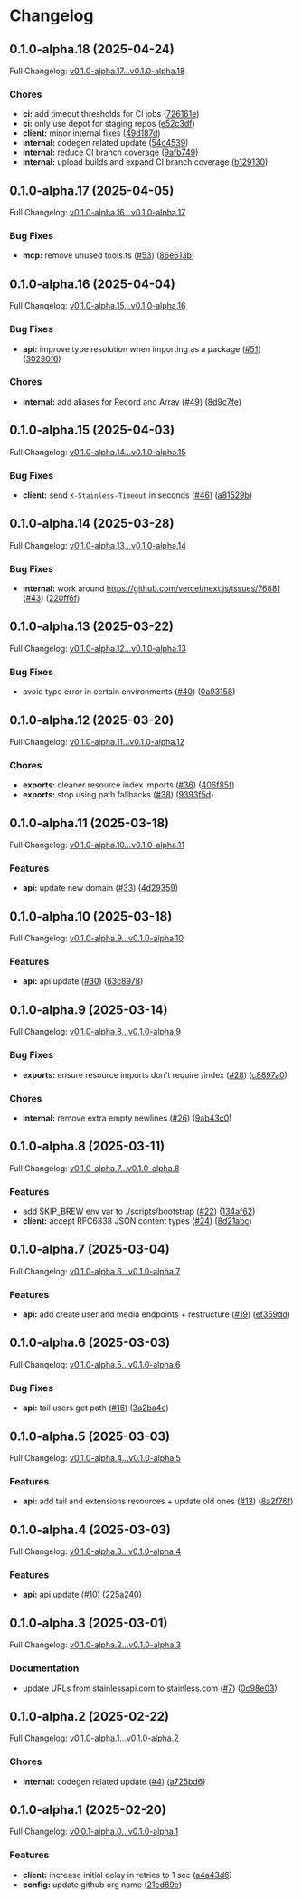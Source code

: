 # Changelog

## 0.1.0-alpha.18 (2025-04-24)

Full Changelog: [v0.1.0-alpha.17...v0.1.0-alpha.18](https://github.com/raccoonaihq/raccoonai-node/compare/v0.1.0-alpha.17...v0.1.0-alpha.18)

### Chores

* **ci:** add timeout thresholds for CI jobs ([726161e](https://github.com/raccoonaihq/raccoonai-node/commit/726161e0164d5387914b38277e85cbcec167f709))
* **ci:** only use depot for staging repos ([e52c3df](https://github.com/raccoonaihq/raccoonai-node/commit/e52c3df8c0eb404facdec6bcff5c23d0d72dc43f))
* **client:** minor internal fixes ([49d187d](https://github.com/raccoonaihq/raccoonai-node/commit/49d187d47d2d2510faefdd1c1247db737b21c711))
* **internal:** codegen related update ([54c4539](https://github.com/raccoonaihq/raccoonai-node/commit/54c4539af72c791504b3e9f336a9da654c832336))
* **internal:** reduce CI branch coverage ([9afb749](https://github.com/raccoonaihq/raccoonai-node/commit/9afb749d96d23ea521155e45c5f8ca7db3f1df23))
* **internal:** upload builds and expand CI branch coverage ([b129130](https://github.com/raccoonaihq/raccoonai-node/commit/b129130538c7b9b020b3cd4e9664d60f2e74562a))

## 0.1.0-alpha.17 (2025-04-05)

Full Changelog: [v0.1.0-alpha.16...v0.1.0-alpha.17](https://github.com/raccoonaihq/raccoonai-node/compare/v0.1.0-alpha.16...v0.1.0-alpha.17)

### Bug Fixes

* **mcp:** remove unused tools.ts ([#53](https://github.com/raccoonaihq/raccoonai-node/issues/53)) ([86e613b](https://github.com/raccoonaihq/raccoonai-node/commit/86e613b80895bae654451e0ad0306a365965f048))

## 0.1.0-alpha.16 (2025-04-04)

Full Changelog: [v0.1.0-alpha.15...v0.1.0-alpha.16](https://github.com/raccoonaihq/raccoonai-node/compare/v0.1.0-alpha.15...v0.1.0-alpha.16)

### Bug Fixes

* **api:** improve type resolution when importing as a package ([#51](https://github.com/raccoonaihq/raccoonai-node/issues/51)) ([30290f6](https://github.com/raccoonaihq/raccoonai-node/commit/30290f68109aa11cc1024911d9da6a0a4047029e))


### Chores

* **internal:** add aliases for Record and Array ([#49](https://github.com/raccoonaihq/raccoonai-node/issues/49)) ([8d9c7fe](https://github.com/raccoonaihq/raccoonai-node/commit/8d9c7fede197cdc36f433312178351642634f4e7))

## 0.1.0-alpha.15 (2025-04-03)

Full Changelog: [v0.1.0-alpha.14...v0.1.0-alpha.15](https://github.com/raccoonaihq/raccoonai-node/compare/v0.1.0-alpha.14...v0.1.0-alpha.15)

### Bug Fixes

* **client:** send `X-Stainless-Timeout` in seconds ([#46](https://github.com/raccoonaihq/raccoonai-node/issues/46)) ([a81529b](https://github.com/raccoonaihq/raccoonai-node/commit/a81529b55bf156d9498e0d26a725b40fde39968c))

## 0.1.0-alpha.14 (2025-03-28)

Full Changelog: [v0.1.0-alpha.13...v0.1.0-alpha.14](https://github.com/raccoonaihq/raccoonai-node/compare/v0.1.0-alpha.13...v0.1.0-alpha.14)

### Bug Fixes

* **internal:** work around https://github.com/vercel/next.js/issues/76881 ([#43](https://github.com/raccoonaihq/raccoonai-node/issues/43)) ([220ff6f](https://github.com/raccoonaihq/raccoonai-node/commit/220ff6f0c81d3e5cff3d8d7b5c08a0cecd6f7315))

## 0.1.0-alpha.13 (2025-03-22)

Full Changelog: [v0.1.0-alpha.12...v0.1.0-alpha.13](https://github.com/raccoonaihq/raccoonai-node/compare/v0.1.0-alpha.12...v0.1.0-alpha.13)

### Bug Fixes

* avoid type error in certain environments ([#40](https://github.com/raccoonaihq/raccoonai-node/issues/40)) ([0a93158](https://github.com/raccoonaihq/raccoonai-node/commit/0a93158d50cbc4e3c94fe0e679693bf407625e81))

## 0.1.0-alpha.12 (2025-03-20)

Full Changelog: [v0.1.0-alpha.11...v0.1.0-alpha.12](https://github.com/raccoonaihq/raccoonai-node/compare/v0.1.0-alpha.11...v0.1.0-alpha.12)

### Chores

* **exports:** cleaner resource index imports ([#36](https://github.com/raccoonaihq/raccoonai-node/issues/36)) ([406f85f](https://github.com/raccoonaihq/raccoonai-node/commit/406f85f63453904c8030bec1a362847ee4676a27))
* **exports:** stop using path fallbacks ([#38](https://github.com/raccoonaihq/raccoonai-node/issues/38)) ([9393f5d](https://github.com/raccoonaihq/raccoonai-node/commit/9393f5d90f9f804f8a126c182b680cd5e1794546))

## 0.1.0-alpha.11 (2025-03-18)

Full Changelog: [v0.1.0-alpha.10...v0.1.0-alpha.11](https://github.com/raccoonaihq/raccoonai-node/compare/v0.1.0-alpha.10...v0.1.0-alpha.11)

### Features

* **api:** update new domain ([#33](https://github.com/raccoonaihq/raccoonai-node/issues/33)) ([4d29359](https://github.com/raccoonaihq/raccoonai-node/commit/4d29359a1fcfdb52affccba84f48518fe9a335d8))

## 0.1.0-alpha.10 (2025-03-18)

Full Changelog: [v0.1.0-alpha.9...v0.1.0-alpha.10](https://github.com/raccoonaihq/raccoonai-node/compare/v0.1.0-alpha.9...v0.1.0-alpha.10)

### Features

* **api:** api update ([#30](https://github.com/raccoonaihq/raccoonai-node/issues/30)) ([63c8978](https://github.com/raccoonaihq/raccoonai-node/commit/63c897878d21ace8b89ab95262b3e2549470a3bd))

## 0.1.0-alpha.9 (2025-03-14)

Full Changelog: [v0.1.0-alpha.8...v0.1.0-alpha.9](https://github.com/raccoonaihq/raccoonai-node/compare/v0.1.0-alpha.8...v0.1.0-alpha.9)

### Bug Fixes

* **exports:** ensure resource imports don't require /index ([#28](https://github.com/raccoonaihq/raccoonai-node/issues/28)) ([c8897a0](https://github.com/raccoonaihq/raccoonai-node/commit/c8897a0fef13355d967de57160399190daa3eb5f))


### Chores

* **internal:** remove extra empty newlines ([#26](https://github.com/raccoonaihq/raccoonai-node/issues/26)) ([9ab43c0](https://github.com/raccoonaihq/raccoonai-node/commit/9ab43c01f1ad81433b5aa84c2b928c10ab32c5bd))

## 0.1.0-alpha.8 (2025-03-11)

Full Changelog: [v0.1.0-alpha.7...v0.1.0-alpha.8](https://github.com/raccoonaihq/raccoonai-node/compare/v0.1.0-alpha.7...v0.1.0-alpha.8)

### Features

* add SKIP_BREW env var to ./scripts/bootstrap ([#22](https://github.com/raccoonaihq/raccoonai-node/issues/22)) ([134af62](https://github.com/raccoonaihq/raccoonai-node/commit/134af621ff304a72a586c2ecf4c91ea6095e796e))
* **client:** accept RFC6838 JSON content types ([#24](https://github.com/raccoonaihq/raccoonai-node/issues/24)) ([8d21abc](https://github.com/raccoonaihq/raccoonai-node/commit/8d21abc3b8da9f483a7739304b02d06f625577da))

## 0.1.0-alpha.7 (2025-03-04)

Full Changelog: [v0.1.0-alpha.6...v0.1.0-alpha.7](https://github.com/raccoonaihq/raccoonai-node/compare/v0.1.0-alpha.6...v0.1.0-alpha.7)

### Features

* **api:** add create user and media endpoints + restructure ([#19](https://github.com/raccoonaihq/raccoonai-node/issues/19)) ([ef359dd](https://github.com/raccoonaihq/raccoonai-node/commit/ef359ddcb6ce67ee5d0093ce27059c990c5581f9))

## 0.1.0-alpha.6 (2025-03-03)

Full Changelog: [v0.1.0-alpha.5...v0.1.0-alpha.6](https://github.com/raccoonaihq/raccoonai-node/compare/v0.1.0-alpha.5...v0.1.0-alpha.6)

### Bug Fixes

* **api:** tail users get path ([#16](https://github.com/raccoonaihq/raccoonai-node/issues/16)) ([3a2ba4e](https://github.com/raccoonaihq/raccoonai-node/commit/3a2ba4ed05dbd24a7fd557ef1e316be4b8249e47))

## 0.1.0-alpha.5 (2025-03-03)

Full Changelog: [v0.1.0-alpha.4...v0.1.0-alpha.5](https://github.com/raccoonaihq/raccoonai-node/compare/v0.1.0-alpha.4...v0.1.0-alpha.5)

### Features

* **api:** add tail and extensions resources + update old ones ([#13](https://github.com/raccoonaihq/raccoonai-node/issues/13)) ([8a2f76f](https://github.com/raccoonaihq/raccoonai-node/commit/8a2f76febdada052bd6ec03ada526b4053c9998c))

## 0.1.0-alpha.4 (2025-03-03)

Full Changelog: [v0.1.0-alpha.3...v0.1.0-alpha.4](https://github.com/raccoonaihq/raccoonai-node/compare/v0.1.0-alpha.3...v0.1.0-alpha.4)

### Features

* **api:** api update ([#10](https://github.com/raccoonaihq/raccoonai-node/issues/10)) ([225a240](https://github.com/raccoonaihq/raccoonai-node/commit/225a240219a37fcb27e9a297016f13d71d527cf2))

## 0.1.0-alpha.3 (2025-03-01)

Full Changelog: [v0.1.0-alpha.2...v0.1.0-alpha.3](https://github.com/raccoonaihq/raccoonai-node/compare/v0.1.0-alpha.2...v0.1.0-alpha.3)

### Documentation

* update URLs from stainlessapi.com to stainless.com ([#7](https://github.com/raccoonaihq/raccoonai-node/issues/7)) ([0c98e03](https://github.com/raccoonaihq/raccoonai-node/commit/0c98e031e7499dd5b5aae9b78c83b310f4a326bc))

## 0.1.0-alpha.2 (2025-02-22)

Full Changelog: [v0.1.0-alpha.1...v0.1.0-alpha.2](https://github.com/raccoonaihq/raccoonai-node/compare/v0.1.0-alpha.1...v0.1.0-alpha.2)

### Chores

* **internal:** codegen related update ([#4](https://github.com/raccoonaihq/raccoonai-node/issues/4)) ([a725bd6](https://github.com/raccoonaihq/raccoonai-node/commit/a725bd6c332cde782d464aa372b2b227fdb5a060))

## 0.1.0-alpha.1 (2025-02-20)

Full Changelog: [v0.0.1-alpha.0...v0.1.0-alpha.1](https://github.com/raccoonaihq/raccoonai-node/compare/v0.0.1-alpha.0...v0.1.0-alpha.1)

### Features

* **client:** increase initial delay in retries to 1 sec ([a4a43d6](https://github.com/raccoonaihq/raccoonai-node/commit/a4a43d64a1ea0710311cf6b423a0611f2eeb7d50))
* **config:** update github org name ([21ed89e](https://github.com/raccoonaihq/raccoonai-node/commit/21ed89e5936262a74cd31b44b85383de22f26729))
